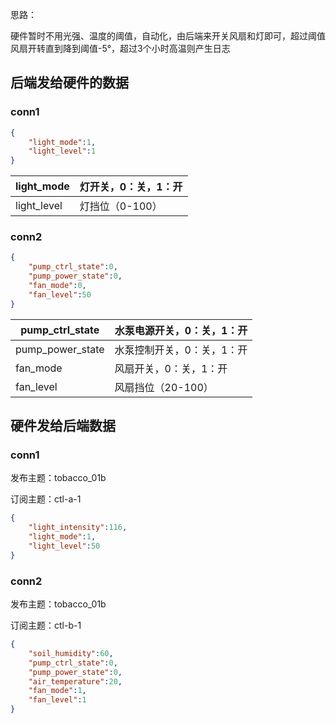 思路：

硬件暂时不用光强、温度的阈值，自动化，由后端来开关风扇和灯即可，超过阈值风扇开转直到降到阈值-5°，超过3个小时高温则产生日志

## 后端发给硬件的数据

### conn1

```json
{
  	"light_mode":1,
  	"light_level":1
}
```

| light_mode  | 灯开关，0：关，1：开 |
| ----------- | -------------------- |
| light_level | 灯挡位（0-100）      |

### conn2

```json
{
    "pump_ctrl_state":0,
    "pump_power_state":0,
    "fan_mode":0,
    "fan_level":50
}
```

| pump_ctrl_state  | 水泵电源开关，0：关，1：开 |
| ---------------- | -------------------------- |
| pump_power_state | 水泵控制开关，0：关，1：开 |
| fan_mode         | 风扇开关，0：关，1：开     |
| fan_level        | 风扇挡位（20-100）         |

## 硬件发给后端数据

### conn1

发布主题：tobacco_01b

订阅主题：ctl-a-1

```json
{
    "light_intensity":116,
    "light_mode":1,
	"light_level":50
}
```

### conn2

发布主题：tobacco_01b

订阅主题：ctl-b-1

```json
{
  	"soil_humidity":60,
    "pump_ctrl_state":0,
    "pump_power_state":0,
	"air_temperature":20,
    "fan_mode":1,
    "fan_level":1
}
```
